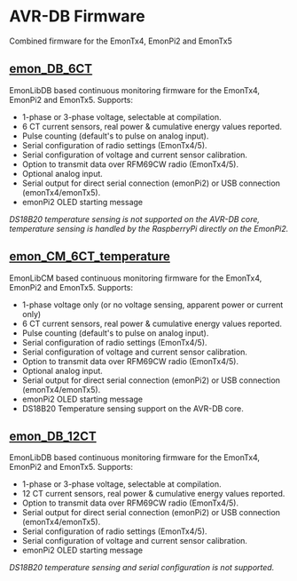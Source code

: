 # AVR-DB Firmware

Combined firmware for the EmonTx4, EmonPi2 and EmonTx5

## [emon_DB_6CT](emon_DB_6CT)

EmonLibDB based continuous monitoring firmware for the EmonTx4, EmonPi2 and EmonTx5. Supports:

- 1-phase or 3-phase voltage, selectable at compilation.
- 6 CT current sensors, real power & cumulative energy values reported.
- Pulse counting (default's to pulse on analog input).
- Serial configuration of radio settings (EmonTx4/5).
- Serial configuration of voltage and current sensor calibration.
- Option to transmit data over RFM69CW radio (EmonTx4/5).
- Optional analog input.
- Serial output for direct serial connection (emonPi2) or USB connection (emonTx4/emonTx5).
- emonPi2 OLED starting message

*DS18B20 temperature sensing is not supported on the AVR-DB core, temperature sensing is handled by the RaspberryPi directly on the EmonPi2.* 

## [emon_CM_6CT_temperature](emon_CM_6CT_temperature)

EmonLibCM based continuous monitoring firmware for the EmonTx4, EmonPi2 and EmonTx5. Supports:

- 1-phase voltage only (or no voltage sensing, apparent power or current only)
- 6 CT current sensors, real power & cumulative energy values reported.
- Pulse counting (default's to pulse on analog input).
- Serial configuration of radio settings (EmonTx4/5).
- Serial configuration of voltage and current sensor calibration.
- Option to transmit data over RFM69CW radio (EmonTx4/5).
- Optional analog input.
- Serial output for direct serial connection (emonPi2) or USB connection (emonTx4/emonTx5).
- emonPi2 OLED starting message
- DS18B20 Temperature sensing support on the AVR-DB core.

## [emon_DB_12CT](emon_DB_12CT)

EmonLibDB based continuous monitoring firmware for the EmonTx4, EmonPi2 and EmonTx5. Supports:

- 1-phase or 3-phase voltage, selectable at compilation.
- 12 CT current sensors, real power & cumulative energy values reported.
- Option to transmit data over RFM69CW radio (EmonTx4/5).
- Serial output for direct serial connection (emonPi2) or USB connection (emonTx4/emonTx5).
- Serial configuration of radio settings (EmonTx4/5).
- Serial configuration of voltage and current sensor calibration.
- emonPi2 OLED starting message

*DS18B20 temperature sensing and serial configuration is not supported.*
